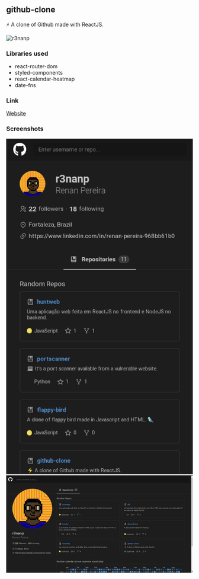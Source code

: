 ## github-clone
⚡ A clone of Github made with ReactJS. <br />

![r3nanp](https://img.shields.io/badge/r3nanp-github--clone-blue?color=blue&logo=github)

### Libraries used
* react-router-dom
* styled-components
* react-calendar-heatmap
* date-fns

### Link
[Website](https://r3nanp-github-clone.netlify.app/)

### Screenshots
<img src="./.github/mobilescreenshot.png">

<img src="./.github/desktopscreenshot.png">
